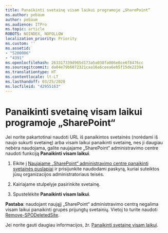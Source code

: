 ```yaml
---
title: Panaikinti svetainę visam laikui programoje „SharePoint“
ms.author: pebaum
author: pebaum
ms.audience: ITPro
ms.topic: article
ROBOTS: NOINDEX, NOFOLLOW
localization_priority: Priority
ms.custom: ''
ms.assetid:
- "5200006"
- "4391"
ms.openlocfilehash: 263317339d965d173a5a038fa006e0ce6f8476cc
ms.sourcegitcommit: da04e79b6072321caa16a6ceea6eb5f15de22394
ms.translationtype: HT
ms.contentlocale: lt-LT
ms.lasthandoff: 03/25/2020
ms.locfileid: "42955163"
---
```

# <a name="permanently-delete-a-site-in-sharepoint"></a>Panaikinti svetainę visam laikui programoje „SharePoint“

Jei norite pakartotinai naudoti URL iš panaikintos svetainės (norėdami iš naujo sukurti svetainę) arba visam laikui panaikinti svetainę, nes ji daugiau nebėra naudojama, galite naujajame „SharePoint“ administravimo centre naudoti funkciją **Panaikinti visam laikui**. 

1. Eikite į [Naujajame „SharePoint“ administravimo centre panaikinti svetainės puslapiai](https://admin.microsoft.com/sharepoint?page=recycleBin&modern=true) ir prisijunkite naudodami paskyrą, kuriai suteiktos jūsų organizacijos administratoriaus teisės. 

2. Kairiajame stulpelyje pasirinkite svetainę. 

3. Spustelėkite **Panaikinti visam laikui**. 

**Pastaba**: naudojant naująjį „SharePoint“ administravimo centrą negalima visam laikui panaikinti grupės prijungtų svetainių. Vietoj to turite naudoti [Remove-SPODeletedSite](https://docs.microsoft.com/powershell/module/sharepoint-online/remove-spodeletedsite).  

Jei norite gauti daugiau informacijos, žr. [Panaikinti svetainę visam laikui](https://docs.microsoft.com/sharepoint/delete-site-collection#permanently-delete-a-site). 
